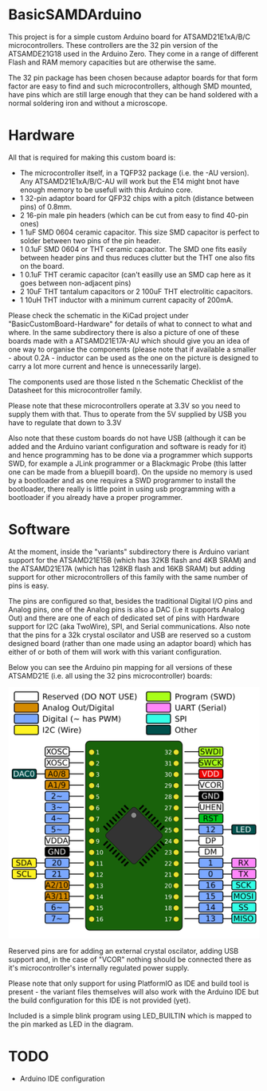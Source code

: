 # BasicSAMDArduino
This project is for a simple custom Arduino board for ATSAMD21E1xA/B/C microcontrollers. These controllers are the 32 pin version of the
ATSAMDE21G18 used in the Arduino Zero. They come in a range of different Flash and RAM memory capacities but are otherwise the same. 

The 32 pin package has been chosen because adaptor boards for that form factor are easy to find and such microcontrollers, although SMD mounted, have pins which 
are still large enough that they can be hand soldered with a normal soldering iron and without a microscope.

# Hardware
All that is required for making this custom board is:
* The microcontroller itself, in a TQFP32 package (i.e. the -AU version). Any ATSAMD21E1xA/B/C-AU will work but the E14 might bnot have enough memory to be usefull with this Arduino core.
* 1 32-pin adaptor board for QFP32 chips with a pitch (distance between pins) of 0.8mm.
* 2 16-pin male pin headers (which can be cut from easy to find 40-pin ones)
* 1 1uF SMD 0604 ceramic capacitor. This size SMD capacitor is perfect to solder between two pins of the pin header.
* 1 0.1uF SMD 0604 or THT ceramic capacitor. The SMD one fits easily between header pins and thus reduces clutter but the THT one also fits on the board.
* 1 0.1uF THT ceramic capacitor (can't easilly use an SMD cap here as it goes between non-adjacent pins)
* 2 10uF THT tantalum capacitors or 2 100uF THT electrolitic capacitors.
* 1 10uH THT inductor with a minimum current capacity of 200mA.

Please check the schematic in the KiCad project under "BasicCustomBoard-Hardware" for details of what to connect to what and where. In the same subdirectory there is also a picture of one of these boards made with a ATSAMD21E17A-AU which should give you an idea of one way to organise the components (please note that if available a smaller - about 0.2A - inductor can be used as the one on the picture is designed to carry a lot more current and hence is unnecessarily large).

The components used are those listed n the Schematic Checklist of the Datasheet for this microcontroller family.

Please note that these microcontrollers operate at 3.3V so you need to supply them with that. Thus to operate from the 5V supplied by USB you have to regulate that down to 3.3V

Also note that these custom boards do not have USB (although it can be added and the Arduino variant configuration and software is ready for it) and hence programming has to be done via a programmer which supports SWD, for example a JLink programmer or a Blackmagic Probe (this latter one can be made from a bluepill board). On the upside no memory is used by a bootloader and as one requires a SWD programmer to install the bootloader, there really is little point in using usb programming with a bootloader if you already have a proper programmer.

# Software
At the moment, inside the "variants" subdirectory there is Arduino variant support for the ATSAMD21E15B (which has 32KB flash and 4KB SRAM) and the ATSAMD21E17A (which has 128KB flash and 16KB SRAM) but adding support for other microcontrollers of this family with the same number of pins is easy.

The pins are configured so that, besides the traditional Digital I/O pins and Analog pins, one of the Analog pins is also a DAC (i.e it supports Analog Out) and there are one of each of dedicated set of pins with Hardware support for I2C (aka TwoWire), SPI, and Serial communications. Also note that the pins for a 32k crystal oscilator and USB are reserved so a custom designed board (rather than one made using an adaptor board) which has either of or both of them will work with this variant configuration.

Below you can see the Arduino pin mapping for all versions of these ATSAMD21E (i.e. all using the 32 pins microcontroller) boards:

![Board Pin Mapping](arduino_pins_schema.png "Arduino Pin Mapping all Basic AtSAMD21E boards")

Reserved pins are for adding an external crystal oscilator, adding USB support and, in the case of "VCOR" nothing should be connected there as it's microcontroller's internally regulated power supply.

Please note that only support for using PlatformIO as IDE and build tool is present - the variant files themselves will also work with the Arduino IDE but the build configuration for this IDE is not provided (yet).

Included is a simple blink program using LED_BUILTIN which is mapped to the pin marked as LED in the diagram.

# TODO
* Arduino IDE configuration 


